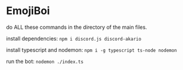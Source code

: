 # EmojiBoi
do ALL these commands in the directory of the main files.

install dependencies:
`npm i discord.js discord-akario`

install typescript and nodemon:
`npm i -g typescript ts-node nodemon`

run the bot:
`nodemon ./index.ts`
